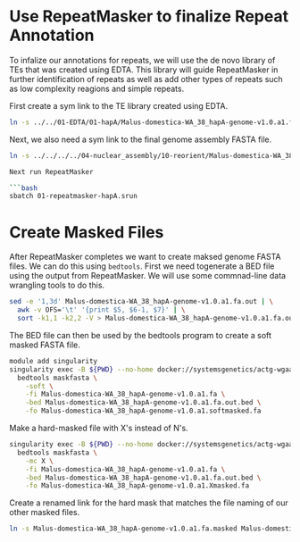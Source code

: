 # Use RepeatMasker to finalize Repeat Annotation

To infalize our annotations for repeats, we will use the de novo library of TEs that was created using EDTA.
This library will guide RepeatMasker in further identification of repeats as well as add other types of
repeats such as low complexity reagions and simple repeats.

First create a sym link to the TE library created using EDTA.

```bash
ln -s ../../01-EDTA/01-hapA/Malus-domestica-WA_38_hapA-genome-v1.0.a1.fa.mod.EDTA.TElib.fa
```

Next, we also need a sym link to the final genome assembly FASTA file.

```bash
ln -s ../../../../04-nuclear_assembly/10-reorient/Malus-domestica-WA_38_hapA-genome-v1.0.a1.fa

Next run RepeatMasker

```bash
sbatch 01-repeatmasker-hapA.srun
```

# Create Masked Files

After RepeatMasker completes we want to create maksed genome FASTA files.  We 
can do this using `bedtools`. First we need togenerate a BED file using the 
output from RepeatMasker. We will use some commnad-line data wrangling tools
to do this.

```bash
sed -e '1,3d' Malus-domestica-WA_38_hapA-genome-v1.0.a1.fa.out | \
  awk -v OFS='\t' '{print $5, $6-1, $7}' | \
  sort -k1,1 -k2,2 -V > Malus-domestica-WA_38_hapA-genome-v1.0.a1.fa.out.bed
```

The BED file can then be used by the bedtools program to create a soft masked 
FASTA file.
```bash
module add singularity
singularity exec -B ${PWD} --no-home docker://systemsgenetics/actg-wgaa-bedtools:2.30.0 \
  bedtools maskfasta \
    -soft \
    -fi Malus-domestica-WA_38_hapA-genome-v1.0.a1.fa \
    -bed Malus-domestica-WA_38_hapA-genome-v1.0.a1.fa.out.bed \
    -fo Malus-domestica-WA_38_hapA-genome-v1.0.a1.softmasked.fa
```

Make a hard-masked file with X's instead of N's.
```bash
singularity exec -B ${PWD} --no-home docker://systemsgenetics/actg-wgaa-bedtools:2.30.0 \
  bedtools maskfasta \
    -mc X \
    -fi Malus-domestica-WA_38_hapA-genome-v1.0.a1.fa \
    -bed Malus-domestica-WA_38_hapA-genome-v1.0.a1.fa.out.bed \
    -fo Malus-domestica-WA_38_hapA-genome-v1.0.a1.Xmasked.fa
```

Create a renamed link for the hard mask that matches the file naming of our other
masked files.
```bash
ln -s Malus-domestica-WA_38_hapA-genome-v1.0.a1.fa.masked Malus-domestica-WA_38_hapA-genome-v1.0.a1.Nmasked.fa
```
